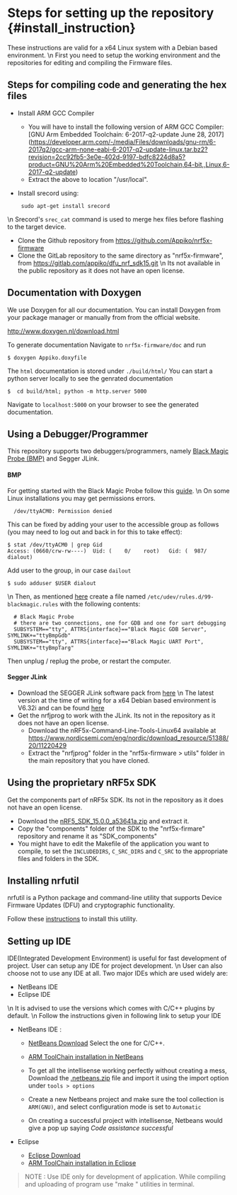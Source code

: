 Steps for setting up the repository       {#install_instruction}
=======================
These instructions are valid for a x64 Linux system with a Debian based environment.
\n First you need to setup the working environment and the repositories for editing and compiling the Firmware files.

Steps for compiling code and generating the hex files
------

- Install ARM GCC Compiler
	- You will have to install the following version of ARM GCC Compiler:[GNU Arm Embedded Toolchain: 6-2017-q2-update June 28, 2017] (https://developer.arm.com/-/media/Files/downloads/gnu-rm/6-2017q2/gcc-arm-none-eabi-6-2017-q2-update-linux.tar.bz2?revision=2cc92fb5-3e0e-402d-9197-bdfc8224d8a5?product=GNU%20Arm%20Embedded%20Toolchain,64-bit,,Linux,6-2017-q2-update)
	- Extract the above to  location "/usr/local".
- Install srecord using:

       sudo apt-get install srecord

 \n Srecord's `srec_cat` command is used to merge hex files before flashing to the target device.
- Clone the Github repository from https://github.com/Appiko/nrf5x-firmware
- Clone the GitLab repository to the same directory as "nrf5x-firmware", from https://gitlab.com/appiko/dfu_nrf_sdk15.git \n Its not available in the public repository as it does not have an open license.

Documentation with Doxygen
------
We use Doxygen for all our documentation. You can install Doxygen from your package manager or manually from from the official website.

http://www.doxygen.nl/download.html


To generate documentation Navigate to `nrf5x-firmware/doc` and run 

`$ doxygen Appiko.doxyfile`

The `html` documentation is stored under `./build/html/`
You can start a python server locally to see the genrated documentation

`$  cd build/html; python -m http.server 5000`

Navigate to `localhost:5000` on your browser to see the generated documentation.

Using a Debugger/Programmer
------

This repository supports two debuggers/programmers, namely [Black Magic Probe (BMP)](https://github.com/blacksphere/blackmagic/wiki) and Segger JLink.

#### BMP ####
For getting started with the Black Magic Probe follow this [guide](https://github.com/blacksphere/blackmagic/wiki/Getting-Started).
\n On some Linux installations you may get permissions errors. 
	
      /dev/ttyACM0: Permission denied

This can be fixed by adding your user to the accessible group as follows (you may need to log out and back in for this to take effect):


    $ stat /dev/ttyACM0 | grep Gid
    Access: (0660/crw-rw----)  Uid: (    0/    root)   Gid: (  987/    dialout)



   Add user to the group, in our case `dailout`



    $ sudo adduser $USER dialout
    
    
\n Then, as mentioned [here](https://github.com/blacksphere/blackmagic/wiki/Frequently-Asked-Questions#its-annoying-to-look-up-an-always-changing-device-name-on-linux) create a file named `/etc/udev/rules.d/99-blackmagic.rules` with the following contents:

      # Black Magic Probe
      # there are two connections, one for GDB and one for uart debugging
      SUBSYSTEM=="tty", ATTRS{interface}=="Black Magic GDB Server", SYMLINK+="ttyBmpGdb"
      SUBSYSTEM=="tty", ATTRS{interface}=="Black Magic UART Port", SYMLINK+="ttyBmpTarg"

Then unplug / replug the probe, or restart the computer.

#### Segger JLink ####

- Download the SEGGER JLink software pack from [here](https://www.segger.com/downloads/jlink) 
\n The latest version at the time of writing for a x64 Debian based environment is V6.32i and can be found [here](https://www.segger.com/downloads/jlink/JLink_Linux_V632i_x86_64.deb)
- Get the nrfjprog to work with the JLink. Its not in the repository as it does not have an open license.
    - Download the nRF5x-Command-Line-Tools-Linux64 available at https://www.nordicsemi.com/eng/nordic/download_resource/51388/20/11220429
    - Extract the "nrfjprog" folder in the "nrf5x-firmware > utils" folder in the main repository that you have cloned. 

Using the proprietary nRF5x SDK
------
Get the components part of nRF5x SDK. Its not in the repository as it does not have an open license.
- Download the [nRF5_SDK_15.0.0_a53641a.zip](http://developer.nordicsemi.com/nRF5_SDK/nRF5_SDK_v15.x.x/nRF5_SDK_15.0.0_a53641a.zip) and extract it.
- Copy the "components" folder of the SDK to the "nrf5x-firmare" repository and rename it as "SDK_components"
- You might have to edit the Makefile of the application you want to compile, to set the `INCLUDEDIRS`, `C_SRC_DIRS` and `C_SRC` to the appropriate files and folders in the SDK.

Installing nrfutil
------
nrfutil is a Python package and command-line utility that supports Device Firmware Updates (DFU) and cryptographic functionality.

Follow these [instructions](https://infocenter.nordicsemi.com/index.jsp?topic=%2Fug_nrfutil%2FUG%2Fnrfutil%2Fnrfutil_installing.html) to install this utility.

Setting up IDE
------
IDE(Integrated Development Environment) is useful for fast development of project. User can setup any IDE for project development.
\n User can also choose not to use any IDE at all. Two major IDEs which are used widely are:

- NetBeans IDE
- Eclipse IDE

\n It is advised to use the versions which comes with C/C++ plugins by default.
\n Follow the instructions given in following link to setup your IDE

- NetBeans IDE : 

    + [NetBeans Download](https://netbeans.org/downloads/) Select the one for C/C++.

    + [ARM ToolChain installation in NetBeans](http://www.dalbert.net/?p=239)

    + To get all the intellisense working perfectly without creating a mess, Download the [.netbeans.zip](https://github.com/Appiko/nrf5x-firmware/raw/development/doc/.netbeans.zip) file and import it using the import option under `tools > options`

    + Create a new Netbeans project and make sure the tool collection is `ARM(GNU)`, and select configuration mode is set to `Automatic`

    + On creating a successful project with intellisense, Netbeans would give a pop up saying *Code assistance successful*

- Eclipse
    + [Eclipse Download](https://www.eclipse.org/cdt/)
    + [ARM ToolChain installation in Eclipse](https://gnu-mcu-eclipse.github.io/toolchain/arm/install/)


> NOTE : Use IDE only for development of application. While compiling and uploading of program use "make " utilities in terminal.

